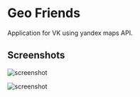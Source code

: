 # Geo Friends

Application for VK using yandex maps API.

## Screenshots

![screenshot](http://joxi.ru/eAOG8wlh4zV0PA)

![screenshot](http://joxi.ru/RmzNj7eUWkD6lm)
